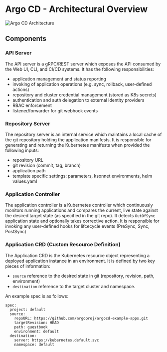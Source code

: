 
# Argo CD - Architectural Overview

![Argo CD Architecture](argocd_architecture.png)

## Components

### API Server
The API server is a gRPC/REST server which exposes the API consumed by the Web UI, CLI, and CI/CD 
systems. It has the following responsibilities:
* application management and status reporting
* invoking of application operations (e.g. sync, rollback, user-defined actions)
* repository and cluster credential management (stored as K8s secrets)
* authentication and auth delegation to external identity providers
* RBAC enforcement
* listener/forwarder for git webhook events

### Repository Server
The repository server is an internal service which maintains a local cache of the git repository
holding the application manifests. It is responsible for generating and returning the Kubernetes
manifests when provided the following inputs:
* repository URL
* git revision (commit, tag, branch)
* application path
* template specific settings: parameters, ksonnet environments, helm values.yaml

### Application Controller
The application controller is a Kubernetes controller which continuously monitors running
applications and compares the current, live state against the desired target state (as specified in
the git repo). It detects `OutOfSync` application state and optionally takes corrective action. It
is responsible for invoking any user-defined hooks for lifcecycle events (PreSync, Sync, PostSync)

### Application CRD (Custom Resource Definition)
The Application CRD is the Kubernetes resource object representing a deployed application instance
in an environment. It is defined by two key pieces of information:
* `source` reference to the desired state in git (repository, revision, path, environment)
* `destination` reference to the target cluster and namespace.

An example spec is as follows:

```
spec:
  project: default
  source:
    repoURL: https://github.com/argoproj/argocd-example-apps.git
    targetRevision: HEAD
    path: guestbook
    environment: default
  destination:
    server: https://kubernetes.default.svc
    namespace: default
```
